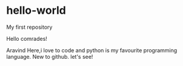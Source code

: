 # hello-world
My  first repository

Hello comrades!

Aravind Here,i love to code and python is my  favourite programming language.
New to github.
let's see!
